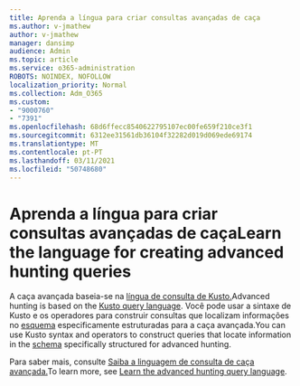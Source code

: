 ```yaml
---
title: Aprenda a língua para criar consultas avançadas de caça
ms.author: v-jmathew
author: v-jmathew
manager: dansimp
audience: Admin
ms.topic: article
ms.service: o365-administration
ROBOTS: NOINDEX, NOFOLLOW
localization_priority: Normal
ms.collection: Adm_O365
ms.custom:
- "9000760"
- "7391"
ms.openlocfilehash: 68d6ffecc8540622795107ec00fe659f210ce3f1
ms.sourcegitcommit: 6312ee31561db36104f32282d019d069ede69174
ms.translationtype: MT
ms.contentlocale: pt-PT
ms.lasthandoff: 03/11/2021
ms.locfileid: "50748680"
---
```

# <a name="learn-the-language-for-creating-advanced-hunting-queries"></a><span data-ttu-id="003dd-102">Aprenda a língua para criar consultas avançadas de caça</span><span class="sxs-lookup"><span data-stu-id="003dd-102">Learn the language for creating advanced hunting queries</span></span>

<span data-ttu-id="003dd-103">A caça avançada baseia-se na [língua de consulta de Kusto.](https://go.microsoft.com/fwlink/?linkid=2144620)</span><span class="sxs-lookup"><span data-stu-id="003dd-103">Advanced hunting is based on the [Kusto query language](https://go.microsoft.com/fwlink/?linkid=2144620).</span></span> <span data-ttu-id="003dd-104">Você pode usar a sintaxe de Kusto e os operadores para construir consultas que localizam informações no [esquema](https://go.microsoft.com/fwlink/?linkid=2144621) especificamente estruturadas para a caça avançada.</span><span class="sxs-lookup"><span data-stu-id="003dd-104">You can use Kusto syntax and operators to construct queries that locate information in the [schema](https://go.microsoft.com/fwlink/?linkid=2144621) specifically structured for advanced hunting.</span></span>

<span data-ttu-id="003dd-105">Para saber mais, consulte [Saiba a linguagem de consulta de caça avançada.](https://go.microsoft.com/fwlink/?linkid=2144518)</span><span class="sxs-lookup"><span data-stu-id="003dd-105">To learn more, see [Learn the advanced hunting query language](https://go.microsoft.com/fwlink/?linkid=2144518).</span></span>
